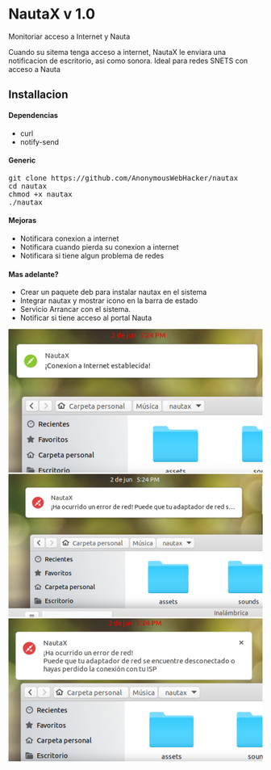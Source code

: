 # NautaX v 1.0

Monitoriar acceso a Internet y Nauta

Cuando su sitema tenga acceso a internet, NautaX le enviara una notificacion de escritorio, asi como sonora.
Ideal para redes SNETS con acceso a Nauta

## Installacion
#### Dependencias
* curl
* notify-send
#### Generic
<pre>
git clone https://github.com/AnonymousWebHacker/nautax
cd nautax
chmod +x nautax
./nautax
</pre>

#### Mejoras
* Notificara conexion a internet
* Notificara cuando pierda su conexion a internet
* Notificara si tiene algun problema de redes

#### Mas adelante?
* Crear un paquete deb para instalar nautax en el sistema
* Integrar nautax y mostrar icono en la barra de estado
* Servicio Arrancar con el sistema.
* Notificar si tiene acceso al portal Nauta


![](screenshot/screenshot-online.png)
![](screenshot/screenshot-error.png)
![](screenshot/screenshot-error-extended.png)
